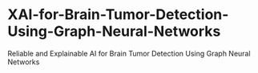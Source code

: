 # XAI-for-Brain-Tumor-Detection-Using-Graph-Neural-Networks
Reliable and Explainable AI for Brain Tumor Detection Using Graph Neural Networks
